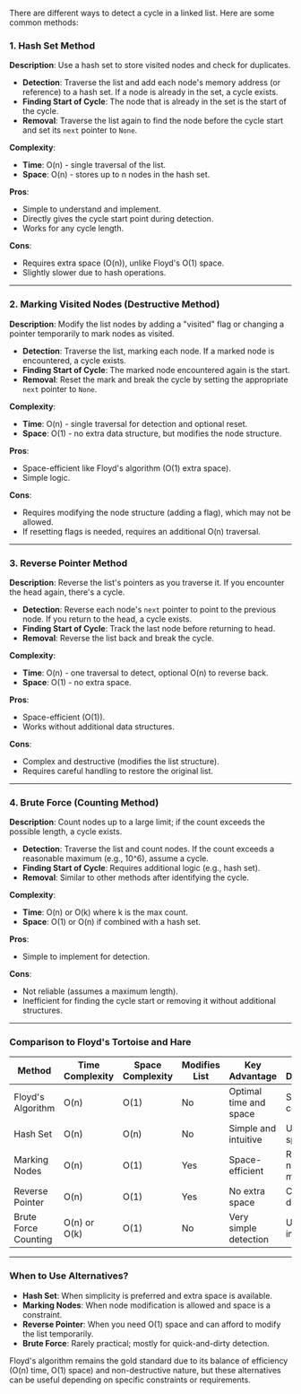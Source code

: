 There are different ways to detect a cycle in a linked list. Here are some common methods:
### 1. Hash Set Method
**Description**: Use a hash set to store visited nodes and check for duplicates.
- **Detection**: Traverse the list and add each node's memory address (or reference) to a hash set. If a node is already in the set, a cycle exists.
- **Finding Start of Cycle**: The node that is already in the set is the start of the cycle.
- **Removal**: Traverse the list again to find the node before the cycle start and set its `next` pointer to `None`.

**Complexity**:
- **Time**: O(n) - single traversal of the list.
- **Space**: O(n) - stores up to n nodes in the hash set.

**Pros**:
- Simple to understand and implement.
- Directly gives the cycle start point during detection.
- Works for any cycle length.

**Cons**:
- Requires extra space (O(n)), unlike Floyd's O(1) space.
- Slightly slower due to hash operations.

---

### 2. Marking Visited Nodes (Destructive Method)
**Description**: Modify the list nodes by adding a "visited" flag or changing a pointer temporarily to mark nodes as visited.
- **Detection**: Traverse the list, marking each node. If a marked node is encountered, a cycle exists.
- **Finding Start of Cycle**: The marked node encountered again is the start.
- **Removal**: Reset the mark and break the cycle by setting the appropriate `next` pointer to `None`.

**Complexity**:
- **Time**: O(n) - single traversal for detection and optional reset.
- **Space**: O(1) - no extra data structure, but modifies the node structure.

**Pros**:
- Space-efficient like Floyd's algorithm (O(1) extra space).
- Simple logic.

**Cons**:
- Requires modifying the node structure (adding a flag), which may not be allowed.
- If resetting flags is needed, requires an additional O(n) traversal.

---

### 3. Reverse Pointer Method
**Description**: Reverse the list's pointers as you traverse it. If you encounter the head again, there's a cycle.
- **Detection**: Reverse each node's `next` pointer to point to the previous node. If you return to the head, a cycle exists.
- **Finding Start of Cycle**: Track the last node before returning to head.
- **Removal**: Reverse the list back and break the cycle.

**Complexity**:
- **Time**: O(n) - one traversal to detect, optional O(n) to reverse back.
- **Space**: O(1) - no extra space.

**Pros**:
- Space-efficient (O(1)).
- Works without additional data structures.

**Cons**:
- Complex and destructive (modifies the list structure).
- Requires careful handling to restore the original list.

---

### 4. Brute Force (Counting Method)
**Description**: Count nodes up to a large limit; if the count exceeds the possible length, a cycle exists.
- **Detection**: Traverse the list and count nodes. If the count exceeds a reasonable maximum (e.g., 10^6), assume a cycle.
- **Finding Start of Cycle**: Requires additional logic (e.g., hash set).
- **Removal**: Similar to other methods after identifying the cycle.

**Complexity**:
- **Time**: O(n) or O(k) where k is the max count.
- **Space**: O(1) or O(n) if combined with a hash set.

**Pros**:
- Simple to implement for detection.

**Cons**:
- Not reliable (assumes a maximum length).
- Inefficient for finding the cycle start or removing it without additional structures.

---

### Comparison to Floyd's Tortoise and Hare
| Method              | Time Complexity | Space Complexity | Modifies List | Key Advantage             | Key Disadvantage          |
|---------------------|-----------------|------------------|---------------|---------------------------|---------------------------|
| Floyd's Algorithm   | O(n)            | O(1)             | No            | Optimal time and space    | Slightly complex logic    |
| Hash Set            | O(n)            | O(n)             | No            | Simple and intuitive      | Uses extra space          |
| Marking Nodes       | O(n)            | O(1)             | Yes           | Space-efficient           | Requires node modification|
| Reverse Pointer     | O(n)            | O(1)             | Yes           | No extra space            | Complex and destructive   |
| Brute Force Counting| O(n) or O(k)    | O(1)             | No            | Very simple detection     | Unreliable, incomplete    |

---

### When to Use Alternatives?
- **Hash Set**: When simplicity is preferred and extra space is available.
- **Marking Nodes**: When node modification is allowed and space is a constraint.
- **Reverse Pointer**: When you need O(1) space and can afford to modify the list temporarily.
- **Brute Force**: Rarely practical; mostly for quick-and-dirty detection.

Floyd's algorithm remains the gold standard due to its balance of efficiency (O(n) time, O(1) space) and non-destructive nature, but these alternatives can be useful depending on specific constraints or requirements.